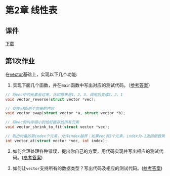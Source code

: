 # 第2章 线性表

## 课件

[下载](https://github.com/hanjianwei/datastructure/raw/master/chap2/chap2.ppt)

## 第1次作业

在[vector](https://github.com/hanjianwei/datastructure/tree/e8193613dd5466ee75a47ea19ac992f8fa560e1d/chap2/vector)基础上，实现以下几个功能:

1. 实现下面几个函数，并在`main`函数中写出对应的测试代码。（[参考答案](https://github.com/hanjianwei/datastructure/tree/master/chap2/vector/vector.c#L139-L163)）

~~~ c
// 将vec中的元素反过来，比如原来是1、2、3，调用后变成3、2、1
void vector_reverse(struct vector *vec);

// 交换a和b两个向量的内容
void vector_swap(struct vector *a, struct vector *b);

// 将vec的内存缩小到恰好能存放所有元素
void vector_shrink_to_fit(struct vector *vec);

// 取出向量的第index个元素，允许index越界：如果vec有5个元素，index为-1返回倒数第一个，index为5返回第一个，即越界时从向量另一边开始数
int vector_at(struct vector *vec, int index);
~~~

2. 如何合理处理各种错误，提出你自己的方案，用代码实现并写出相应的测试代码。([参考答案](https://github.com/hanjianwei/datastructure/tree/master/chap2/vector))

3. 如何让`vector`支持所有的数据类型？写出代码及相应的测试代码。([参考答案](https://github.com/hanjianwei/datastructure/tree/master/chap2/generic_vector))

